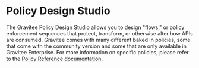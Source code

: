# Policy Design Studio

The Gravitee Policy Design Studio allows you to design "flows," or policy enforcement sequences that protect, transform, or otherwise alter how APIs are consumed. Gravitee comes with many different baked in policies, some that come with the community version and some that are only available in Gravitee Enterprise. For more information on specific policies, please refer to the [Policy Reference documentation](policy-reference.md).&#x20;
